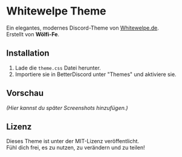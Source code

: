 # Whitewelpe Theme

Ein elegantes, modernes Discord-Theme von [Whitewelpe.de](https://whitewelpe.de).  
Erstellt von **Wölfi-Fe**.

## Installation
1. Lade die `theme.css` Datei herunter.
2. Importiere sie in BetterDiscord unter "Themes" und aktiviere sie.

## Vorschau
_(Hier kannst du später Screenshots hinzufügen.)_

## Lizenz
Dieses Theme ist unter der MIT-Lizenz veröffentlicht.  
Fühl dich frei, es zu nutzen, zu verändern und zu teilen!
